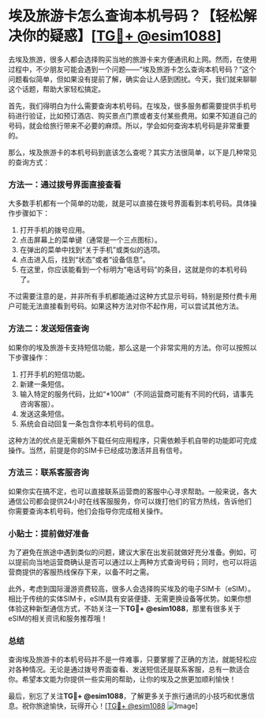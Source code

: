 # 埃及旅游卡怎么查询本机号码？【轻松解决你的疑惑】[[TG💪+ @esim1088](https://t.me/s/esim1088)]

去埃及旅游，很多人都会选择购买当地的旅游卡来方便通讯和上网。然而，在使用过程中，不少朋友可能会遇到一个问题——“埃及旅游卡怎么查询本机号码？”这个问题看似简单，但如果没有提前了解，确实会让人感到困扰。今天，我们就来聊聊这个话题，帮助大家轻松搞定。

首先，我们得明白为什么需要查询本机号码。在埃及，很多服务都需要提供手机号码进行验证，比如预订酒店、购买景点门票或者支付某些费用。如果不知道自己的号码，就会给旅行带来不必要的麻烦。所以，学会如何查询本机号码是非常重要的。

那么，埃及旅游卡的本机号码到底该怎么查呢？其实方法很简单，以下是几种常见的查询方式：

### 方法一：通过拨号界面直接查看

大多数手机都有一个简单的功能，就是可以直接在拨号界面看到本机号码。具体操作步骤如下：

1. 打开手机的拨号应用。
2. 点击屏幕上的菜单键（通常是一个三点图标）。
3. 在弹出的菜单中找到“关于手机”或类似的选项。
4. 点击进入后，找到“状态”或者“设备信息”。
5. 在这里，你应该能看到一个标明为“电话号码”的条目，这就是你的本机号码了。

不过需要注意的是，并非所有手机都能通过这种方式显示号码，特别是预付费卡用户可能无法直接看到号码。如果这种方法对你不起作用，可以尝试其他方法。

### 方法二：发送短信查询

如果你的埃及旅游卡支持短信功能，那么这是一个非常实用的方法。你可以按照以下步骤操作：

1. 打开手机的短信功能。
2. 新建一条短信。
3. 输入特定的服务代码，比如“*100#”（不同运营商可能有不同的代码，请事先咨询客服）。
4. 发送这条短信。
5. 系统会自动回复一条包含你本机号码的信息。

这种方法的优点是无需额外下载任何应用程序，只需依赖手机自带的功能即可完成操作。当然，前提是你的SIM卡已经成功激活并且有信号。

### 方法三：联系客服咨询

如果你实在搞不定，也可以直接联系运营商的客服中心寻求帮助。一般来说，各大通信公司都会提供24小时在线客服服务，你可以拨打他们的官方热线，告诉他们你需要查询本机号码，他们会指导你完成相关操作。

### 小贴士：提前做好准备

为了避免在旅途中遇到类似的问题，建议大家在出发前就做好充分准备。例如，可以提前向当地运营商确认是否可以通过以上两种方式查询号码；同时，也可以将运营商提供的客服热线保存下来，以备不时之需。

此外，考虑到国际漫游资费较高，很多人会选择购买埃及的电子SIM卡（eSIM）。相比于传统的实体SIM卡，eSIM具有安装便捷、无需更换设备等优势。如果你想体验这种新型通信方式，不妨关注一下**TG💪+ @esim1088**，那里有很多关于eSIM的相关资讯和服务推荐哦！

### 总结

查询埃及旅游卡的本机号码并不是一件难事，只要掌握了正确的方法，就能轻松应对各种情况。无论是通过拨号界面查看、发送短信还是联系客服，总有一款适合你。希望本文能为你提供一些实用的帮助，让你的埃及之旅更加顺利愉快！

最后，别忘了关注**TG💪+ @esim1088**，了解更多关于旅行通讯的小技巧和优惠信息。祝你旅途愉快，玩得开心！[[TG💪+ @esim1088](https://t.me/s/esim1088) ![Image](https://i.postimg.cc/4NQfJmqS/Snipaste-2025-05-13-00-14-12.png)]